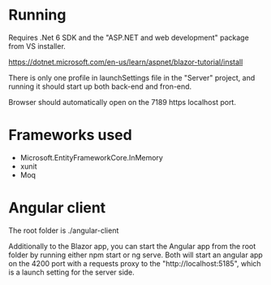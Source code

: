 # Running
Requires .Net 6 SDK and the "ASP.NET and web development" package from VS installer.

https://dotnet.microsoft.com/en-us/learn/aspnet/blazor-tutorial/install

There is only one profile in launchSettings file in the "Server" project, and running it should start up both back-end and fron-end.

Browser should automatically open on the 7189 https localhost port.

# Frameworks used
- Microsoft.EntityFrameworkCore.InMemory
- xunit
- Moq

# Angular client
The root folder is ./angular-client

Additionally to the Blazor app, you can start the Angular app from the root folder by running either npm start or ng serve.
Both will start an angular app on the 4200 port with a requests proxy to the "http://localhost:5185", which is a launch setting for the server side.
